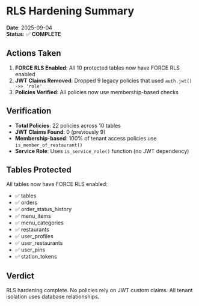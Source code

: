 # RLS Hardening Summary

**Date**: 2025-09-04  
**Status**: ✅ **COMPLETE**

## Actions Taken

1. **FORCE RLS Enabled**: All 10 protected tables now have FORCE RLS enabled
2. **JWT Claims Removed**: Dropped 9 legacy policies that used `auth.jwt() ->> 'role'` 
3. **Policies Verified**: All policies now use membership-based checks

## Verification

- **Total Policies**: 22 policies across 10 tables
- **JWT Claims Found**: 0 (previously 9)
- **Membership-based**: 100% of tenant access policies use `is_member_of_restaurant()`
- **Service Role**: Uses `is_service_role()` function (no JWT dependency)

## Tables Protected

All tables now have FORCE RLS enabled:
- ✅ tables
- ✅ orders  
- ✅ order_status_history
- ✅ menu_items
- ✅ menu_categories
- ✅ restaurants
- ✅ user_profiles
- ✅ user_restaurants
- ✅ user_pins
- ✅ station_tokens

## Verdict

RLS hardening complete. No policies rely on JWT custom claims. All tenant isolation uses database relationships.
